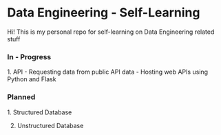 # Data Engineering - Self-Learning


Hi! This is my personal repo for self-learning on Data Engineering related stuff

<H3> In - Progress </H3>
1. API 
  - Requesting data from public API data
  - Hosting web APIs using Python and Flask

<H3> Planned </H3>
1. Structured Database

2. Unstructured Database
